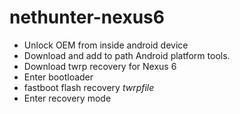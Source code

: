 # nethunter-nexus6

- Unlock OEM from inside android device
- Download and add to path Android platform tools.
- Download twrp recovery for Nexus 6
- Enter bootloader
- fastboot flash recovery _twrpfile_
- Enter recovery mode

